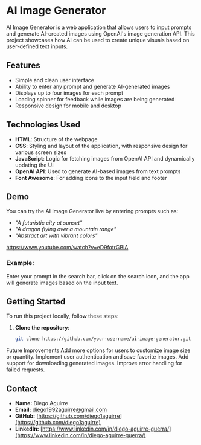 # AI Image Generator

AI Image Generator is a web application that allows users to input prompts and generate AI-created images using OpenAI's image generation API. This project showcases how AI can be used to create unique visuals based on user-defined text inputs.

## Features

- Simple and clean user interface
- Ability to enter any prompt and generate AI-generated images
- Displays up to four images for each prompt
- Loading spinner for feedback while images are being generated
- Responsive design for mobile and desktop

## Technologies Used

- **HTML**: Structure of the webpage
- **CSS**: Styling and layout of the application, with responsive design for various screen sizes
- **JavaScript**: Logic for fetching images from OpenAI API and dynamically updating the UI
- **OpenAI API**: Used to generate AI-based images from text prompts
- **Font Awesome**: For adding icons to the input field and footer

## Demo

You can try the AI Image Generator live by entering prompts such as:

- *"A futuristic city at sunset"*
- *"A dragon flying over a mountain range"*
- *"Abstract art with vibrant colors"*

https://www.youtube.com/watch?v=eD9fotrGBiA

### Example:

Enter your prompt in the search bar, click on the search icon, and the app will generate images based on the input text.

## Getting Started

To run this project locally, follow these steps:

1. **Clone the repository**:

   ```bash
   git clone https://github.com/your-username/ai-image-generator.git

Future Improvements
Add more options for users to customize image size or quantity.
Implement user authentication and save favorite images.
Add support for downloading generated images.
Improve error handling for failed requests.

## Contact

- **Name:** Diego Aguirre
- **Email:** diego1992aguirre@gmail.com
- **GitHub:** [https://github.com/diego1aguirre](https://github.com/diego1aguirre)
- **LinkedIn:** [https://www.linkedin.com/in/diego-aguirre-guerra/](https://www.linkedin.com/in/diego-aguirre-guerra/)